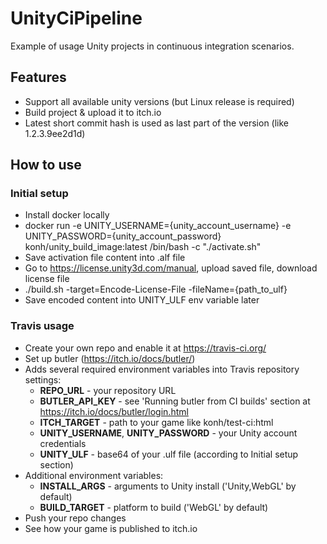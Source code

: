 # UnityCiPipeline

Example of usage Unity projects in continuous integration scenarios.

## Features

- Support all available unity versions (but Linux release is required)
- Build project & upload it to itch.io
- Latest short commit hash is used as last part of the version (like 1.2.3.9ee2d1d)

## How to use

### Initial setup

- Install docker locally
- docker run -e UNITY_USERNAME={unity_account_username} -e UNITY_PASSWORD={unity_account_password} konh/unity_build_image:latest /bin/bash -c "./activate.sh"
- Save activation file content into .alf file
- Go to https://license.unity3d.com/manual, upload saved file, download license file
- ./build.sh -target=Encode-License-File -fileName={path_to_ulf}
- Save encoded content into UNITY_ULF env variable later

### Travis usage

- Create your own repo and enable it at https://travis-ci.org/
- Set up butler (https://itch.io/docs/butler/)
- Adds several required environment variables into Travis repository settings:
	- **REPO_URL** - your repository URL
	- **BUTLER_API_KEY** - see 'Running butler from CI builds' section at https://itch.io/docs/butler/login.html
	- **ITCH_TARGET** - path to your game like konh/test-ci:html
	- **UNITY_USERNAME**, **UNITY_PASSWORD** - your Unity account credentials
	- **UNITY_ULF** - base64 of your .ulf file (according to Initial setup section)
- Additional environment variables:
	- **INSTALL_ARGS** - arguments to Unity install ('Unity,WebGL' by default)
	- **BUILD_TARGET** - platform to build ('WebGL' by default)
- Push your repo changes
- See how your game is published to itch.io